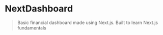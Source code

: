 # NextDashboard
> Basic financial dashboard made using Next.js. Built to learn Next.js fundamentals 
